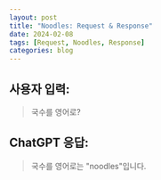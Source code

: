 ```yaml
---
layout: post
title: "Noodles: Request & Response"
date: 2024-02-08
tags: [Request, Noodles, Response]
categories: blog
---
```


## 사용자 입력:
> 국수를 영어로?

## ChatGPT 응답:
> 국수를 영어로는 "noodles"입니다.

